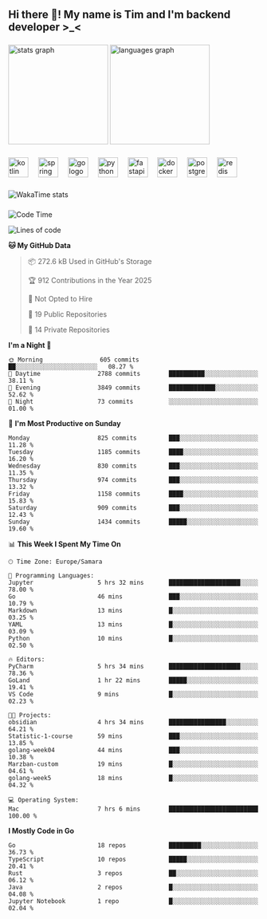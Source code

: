 <h2 align="left">Hi there 👋! My name is Tim and I'm backend developer >_<</h2>

###

<div align="left">
  <img src="https://github-readme-stats-qilm.vercel.app/api?username=intezya&hide_title=false&hide_rank=false&show_icons=true&include_all_commits=true&count_private=true&disable_animations=false&theme=omni&locale=en&hide_border=true&order=1&show=prs_merged&hide=issues" height="200" alt="stats graph"  />
  <img src="https://github-readme-stats-qilm.vercel.app/api/top-langs?username=intezya&locale=en&hide_title=false&layout=donut&langs_count=5&theme=omni&hide_border=true&order=2&exclude_repo=github-readme-stats&hide=Mako,Jupyter%20Notebook" height="200" alt="languages graph"  />
</div>

###

<div align="left">
  <img src="https://img.shields.io/badge/Kotlin-7F52FF?logo=kotlin&logoColor=white&style=for-the-badge" height="40" alt="kotlin logo"  />
  <img width="12" />
  <img src="https://img.shields.io/badge/Spring-6DB33F?logo=spring&logoColor=black&style=for-the-badge" height="40" alt="spring logo"  />
  <img width="12" />
  <img src="https://img.shields.io/badge/Go-00ADD8?logo=go&logoColor=white&style=for-the-badge" height="40" alt="go logo"  />
  <img width="12" />
  <img src="https://img.shields.io/badge/Python-3776AB?logo=python&logoColor=white&style=for-the-badge" height="40" alt="python logo"  />
  <img width="12" />
  <img src="https://img.shields.io/badge/FastAPI-009688?logo=fastapi&logoColor=white&style=for-the-badge" height="40" alt="fastapi logo"  />
  <img width="12" />
  <img src="https://img.shields.io/badge/Docker-2496ED?logo=docker&logoColor=white&style=for-the-badge" height="40" alt="docker logo"  />
  <img width="12" />
  <img src="https://img.shields.io/badge/PostgreSQL-4169E1?logo=postgresql&logoColor=white&style=for-the-badge" height="40" alt="postgresql logo"  />
  <img width="12" />
  <img src="https://img.shields.io/badge/Redis-DC382D?logo=redis&logoColor=white&style=for-the-badge" height="40" alt="redis logo"  />
</div>

###

<picture>
	<source
		srcset="https://github-readme-stats-qilm.vercel.app/api/wakatime?username=intezya&theme=omni&layout=compact&hide_border=true"
		media="(prefers-color-scheme: dark)%2C (prefers-color-scheme: no-preference)"
	/>
	<img alt="WakaTime stats" src="https://github-readme-stats-qilm.vercel.app/api/wakatime?username=intezya&theme=omni&layout=compact&hide_border=true&"/>
</picture>

###

<!--START_SECTION:waka-->
![Code Time](http://img.shields.io/badge/Code%20Time-966%20hrs%2014%20mins-blue)

![Lines of code](https://img.shields.io/badge/From%20Hello%20World%20I%27ve%20Written-1.7%20million%20lines%20of%20code-blue)

**🐱 My GitHub Data** 

> 📦 272.6 kB Used in GitHub's Storage 
 > 
> 🏆 912 Contributions in the Year 2025
 > 
> 🚫 Not Opted to Hire
 > 
> 📜 19 Public Repositories 
 > 
> 🔑 14 Private Repositories 
 > 
**I'm a Night 🦉** 

```text
🌞 Morning                605 commits         ██░░░░░░░░░░░░░░░░░░░░░░░   08.27 % 
🌆 Daytime                2788 commits        ██████████░░░░░░░░░░░░░░░   38.11 % 
🌃 Evening                3849 commits        █████████████░░░░░░░░░░░░   52.62 % 
🌙 Night                  73 commits          ░░░░░░░░░░░░░░░░░░░░░░░░░   01.00 % 
```
📅 **I'm Most Productive on Sunday** 

```text
Monday                   825 commits         ███░░░░░░░░░░░░░░░░░░░░░░   11.28 % 
Tuesday                  1185 commits        ████░░░░░░░░░░░░░░░░░░░░░   16.20 % 
Wednesday                830 commits         ███░░░░░░░░░░░░░░░░░░░░░░   11.35 % 
Thursday                 974 commits         ███░░░░░░░░░░░░░░░░░░░░░░   13.32 % 
Friday                   1158 commits        ████░░░░░░░░░░░░░░░░░░░░░   15.83 % 
Saturday                 909 commits         ███░░░░░░░░░░░░░░░░░░░░░░   12.43 % 
Sunday                   1434 commits        █████░░░░░░░░░░░░░░░░░░░░   19.60 % 
```


📊 **This Week I Spent My Time On** 

```text
🕑︎ Time Zone: Europe/Samara

💬 Programming Languages: 
Jupyter                  5 hrs 32 mins       ████████████████████░░░░░   78.00 % 
Go                       46 mins             ███░░░░░░░░░░░░░░░░░░░░░░   10.79 % 
Markdown                 13 mins             █░░░░░░░░░░░░░░░░░░░░░░░░   03.25 % 
YAML                     13 mins             █░░░░░░░░░░░░░░░░░░░░░░░░   03.09 % 
Python                   10 mins             █░░░░░░░░░░░░░░░░░░░░░░░░   02.50 % 

🔥 Editors: 
PyCharm                  5 hrs 34 mins       ████████████████████░░░░░   78.36 % 
GoLand                   1 hr 22 mins        █████░░░░░░░░░░░░░░░░░░░░   19.41 % 
VS Code                  9 mins              █░░░░░░░░░░░░░░░░░░░░░░░░   02.23 % 

🐱‍💻 Projects: 
obsidian                 4 hrs 34 mins       ████████████████░░░░░░░░░   64.21 % 
Statistic-1-course       59 mins             ███░░░░░░░░░░░░░░░░░░░░░░   13.85 % 
golang-week04            44 mins             ███░░░░░░░░░░░░░░░░░░░░░░   10.38 % 
Marzban-custom           19 mins             █░░░░░░░░░░░░░░░░░░░░░░░░   04.61 % 
golang-week5             18 mins             █░░░░░░░░░░░░░░░░░░░░░░░░   04.32 % 

💻 Operating System: 
Mac                      7 hrs 6 mins        █████████████████████████   100.00 % 
```

**I Mostly Code in Go** 

```text
Go                       18 repos            █████████░░░░░░░░░░░░░░░░   36.73 % 
TypeScript               10 repos            █████░░░░░░░░░░░░░░░░░░░░   20.41 % 
Rust                     3 repos             ██░░░░░░░░░░░░░░░░░░░░░░░   06.12 % 
Java                     2 repos             █░░░░░░░░░░░░░░░░░░░░░░░░   04.08 % 
Jupyter Notebook         1 repo              █░░░░░░░░░░░░░░░░░░░░░░░░   02.04 % 
```




<!--END_SECTION:waka-->
